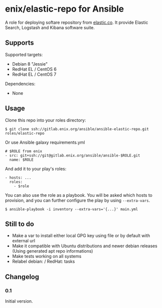 enix/elastic-repo for Ansible
=================

A role for deploying softare repository from [elastic.co](http://www.elastic.co). It provide Elastic Search, Logstash and Kibana software suite.

Supports
--------

Supported targets:

- Debian 8 "Jessie"
- RedHat EL / CentOS 6
- RedHat EL / CentOS 7

Dependencies:

- None


Usage
-----

Clone this repo into your roles directory:

    $ git clone ssh://gitlab.enix.org/ansible/ansible-elastic-repo.git roles/elastic-repo

Or use Ansible galaxy requirements.yml

    # $ROLE from enix
    - src: git+ssh://git@gitlab.enix.org/ansible/ansible-$ROLE.git
      name: $ROLE

And add it to your play's roles:

    - hosts: ...
      roles:
        - $role

You can also use the role as a playbook. You will be asked which hosts to provision, and you can further configure the play by using `--extra-vars`.

    $ ansible-playbook -i inventory --extra-vars='{...}' main.yml


Still to do
-----------

- Make a var to install either local GPG key using file or by default with external url
- Make it compatible with Ubuntu distributions and newer debian releases (Using generated apt repo informations)
- Make tests working on all systems
- Relabel debian: / RedHat: tasks


Changelog
---------

### 0.1

Initial version.
